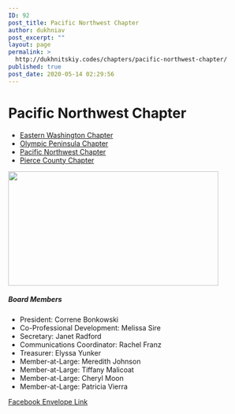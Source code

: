 ```yaml
---
ID: 92
post_title: Pacific Northwest Chapter
author: dukhniav
post_excerpt: ""
layout: page
permalink: >
  http://dukhnitskiy.codes/chapters/pacific-northwest-chapter/
published: true
post_date: 2020-05-14 02:29:56
---
```

<h1>Pacific Northwest Chapter</h1>
<nav data-toggle-icon="fas fa-align-justify fa-solid" data-close-icon="far fa-window-close fa-regular" data-full-width="yes">
<ul id="menu-1-36ad449">
 	<li id="menu-item-385"><a href="http://dukhnitskiy.codes/chapters/eastern-washington-chapter/" class="hfe-menu-item">Eastern Washington Chapter</a></li>
 	<li id="menu-item-383"><a href="http://dukhnitskiy.codes/chapters/olympic-peninsula-chapter/" class="hfe-menu-item">Olympic Peninsula Chapter</a></li>
 	<li id="menu-item-384"><a href="http://dukhnitskiy.codes/chapters/pacific-northwest-chapter/" class="hfe-menu-item">Pacific Northwest Chapter</a></li>
 	<li id="menu-item-382"><a href="http://dukhnitskiy.codes/chapters/pierce-county-chapter/" class="hfe-menu-item">Pierce County Chapter</a></li>
</ul>
</nav>										<img width="426" height="232" src="http://dukhnitskiy.codes/wp-content/uploads/2020/06/426_WAEYC_Northwest-Chapter.jpg" alt="" srcset="http://dukhnitskiy.codes/wp-content/uploads/2020/06/426_WAEYC_Northwest-Chapter.jpg 426w, http://dukhnitskiy.codes/wp-content/uploads/2020/06/426_WAEYC_Northwest-Chapter-300x163.jpg 300w" sizes="(max-width: 426px) 100vw, 426px">
<h5>Board Members</h5>
<ul>
 	<li>President: Correne Bonkowski&nbsp;</li>
 	<li>Co-Professional Development: Melissa Sire</li>
 	<li>Secretary: Janet Radford</li>
 	<li>Communications Coordinator: Rachel Franz</li>
 	<li>Treasurer: Elyssa Yunker</li>
 	<li>Member-at-Large: Meredith Johnson</li>
 	<li>Member-at-Large: Tiffany Malicoat</li>
 	<li>Member-at-Large: Cheryl Moon</li>
 	<li>Member-at-Large: Patricia Vierra</li>
</ul>
<a href="https://www.facebook.com/PacificNorthwestWAEYC" target="_blank" rel="noopener noreferrer">
Facebook
</a>
<a href="mailto:pnwchapterwaeyc@gmail.com" target="_blank" rel="noopener noreferrer">
Envelope
</a>
<a href="http://pnwearlylearning.org" target="_blank" rel="noopener noreferrer">
Link
</a>